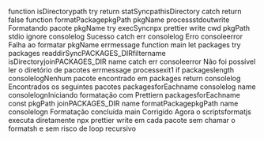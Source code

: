function isDirectorypath 
try 
return statSyncpathisDirectory
 catch 
return false
function formatPackagepkgPath pkgName 
processstdoutwrite Formatando pacote pkgName 
try 
execSyncnpx prettier write   cwd pkgPath stdio ignore 
consolelog Sucesso
 catch err 
consolelog Erro
consoleerror  Falha ao formatar pkgName errmessage
function main 
let packages
try 
packages  readdirSyncPACKAGES_DIRfiltername 
isDirectoryjoinPACKAGES_DIR name
 catch err 
consoleerror Não foi possível ler o diretório de pacotes errmessage
processexit1
if packageslength 
consolelogNenhum pacote encontrado em packages
return
consolelog Encontrados os seguintes pacotes
packagesforEachname  consolelog  name
consolelognIniciando formatação com Prettiern
packagesforEachname  
const pkgPath  joinPACKAGES_DIR name
formatPackagepkgPath name
consolelogn Formatação concluída
main
 Corrigido Agora o scriptsformatjs executa diretamente npx prettier write  em cada pacote sem chamar o formatsh e sem risco de loop recursivo